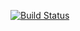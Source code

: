 [![Build Status](https://travis-ci.org/Neviothr/arma.svg?branch=master)](https://travis-ci.org/Neviothr/arma)
